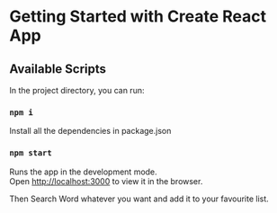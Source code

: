 # Getting Started with Create React App


## Available Scripts

In the project directory, you can run:

### `npm i`
Install all the dependencies in package.json

### `npm start`

Runs the app in the development mode.\
Open [http://localhost:3000](http://localhost:3000) to view it in the browser.

Then Search Word whatever you want and add it to your favourite list.



